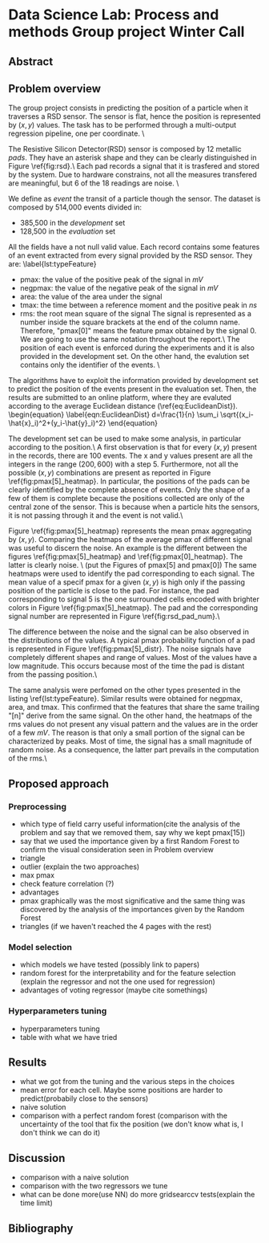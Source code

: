 # Data Science Lab: Process and methods Group project Winter Call

## Abstract


## Problem overview
The group project consists in predicting the position of a particle when it traverses a RSD sensor. The sensor is flat, hence the position is represented by $(x, y)$ values. 
The task has to be performed through a multi-output regression pipeline, one per coordinate. \\

The Resistive Silicon Detector(RSD) sensor is composed by 12 metallic *pads*. They have an asterisk shape and they can be clearly distinguished in Figure \ref{fig:rsd}.\\
Each pad records a signal that it is trasfered and stored by the system. Due to hardware constrains, not all the measures transfered are meaningful, but 6 of the 18 readings are noise. \\

We define as *event* the transit of a particle though the sensor. The dataset is composed by 514,000 events divided in:
- 385,500 in the *development* set
- 128,500 in the *evaluation* set

All the fields have a not null valid value. Each record contains some features of an event extracted from every signal provided by the RSD sensor. They are:
\label{lst:typeFeature}
- pmax: the value of the positive peak of the signal in $mV$
- negpmax: the value of the negative peak of the signal in $mV$
- area: the value of the area under the signal
- tmax: the time between a reference moment and the positive peak in $ns$
- rms: the root mean square of the signal
The signal is represented as a number inside the square brackets at the end of the column name. Therefore, "pmax[0]" means the feature pmax obtained by the signal 0. We are going to use the same notation throughout the report.\\
The position of each event is enforced during the experiments and it is also provided in the development set. On the other hand, the evalution set contains only the identifier of the events. \\

The algorithms have to exploit the information provided by development set to predict the position of the events present in the evaluation set. Then, the results are submitted to an online platform, where they are evaluted according to the average Euclidean distance (\ref{eq:EuclideanDist}).
\begin{equation}
    \label{eqn:EuclideanDist}
    d=\frac{1}{n} \sum_i \sqrt{(x_i-\hat{x}_i)^2+(y_i-\hat{y}_i)^2}
\end{equation} 

The development set can be used to make some analysis, in particular according to the position.\\
A first observation is that for every $(x, y)$ present in the records, there are 100 events. The x and y values present are all the integers in the range $(200, 600)$ with a step 5. Furthermore, not all the possible $(x, y)$ combinations are present as reported in Figure \ref{fig:pmax[5]_heatmap}. In particular, the positions of the pads can be clearly identified by the complete absence of events. Only the shape of a few of them is complete because the positions collected are only of the central zone of the sensor. This is because when a particle hits the sensors, it is not passing through it and the event is not valid.\\

Figure \ref{fig:pmax[5]_heatmap} represents the mean pmax aggregating by $(x, y)$. Comparing the heatmaps of the average pmax of different signal was useful to discern the noise. An example is the different between the figures \ref{fig:pmax[5]_heatmap} and \ref{fig:pmax[0]_heatmap}. The latter is clearly noise. \\
(put the Figures of pmax[5] and pmax[0])
The same heatmaps were used to identify the pad corresponding to each signal. The mean value of a specif pmax for a given $(x, y)$ is high only if the passing position of the particle is close to the pad. For instance, the pad corresponding to signal 5 is the one surrounded cells encoded with brighter colors in Figure \ref{fig:pmax[5]_heatmap}.
The pad and the corresponding signal number are represented in Figure \ref{fig:rsd_pad_num}.\\

The difference between the noise and the signal can be also observed in the distributions of the values. A typical pmax probability function of a pad is represented in Figure \ref{fig:pmax[5]_distr}. The noise signals have completely different shapes and range of values. Most of the values have a low magnitude. This occurs because most of the time the pad is distant from the passing position.\\

The same analysis were perfomed on the other types presented in the listing \ref{lst:typeFeature}. Similar results were obtained for negpmax, area, and tmax. This confirmed that the features that share the same trailing "[n]" derive from the same signal. On the other hand, the heatmaps of the rms values do not present any visual pattern and the values are in the order of a few $mV$. The reason is that only a small portion of the signal can be characterized by peaks. Most of time, the signal has a small magnitude of random noise. As a consequence, the latter part prevails in the computation of the rms.\\

## Proposed approach
### Preprocessing
- which type of field carry useful information(cite the analysis of the problem and say that we removed them, say why we kept pmax[15])
- say that we used the importance given by a first Random Forest to confirm the visual consideration seen in Problem overview
- triangle
- outlier (explain the two approaches)
- max pmax
- check feature correlation (?)
- advantages
- pmax graphically was the most significative and the same thing was discovered by the analysis of the importances given by the Random Forest
- triangles (if we haven't reached the 4 pages with the rest)

### Model selection
- which models we have tested (possibly link to papers)
- random forest for the interpretability and for the feature selection (explain the regressor and not the one used for regression)
- advantages of voting regressor (maybe cite somethings)

### Hyperparameters tuning
- hyperparameters tuning
- table with what we have tried


## Results
- what we got from the tuning and the various steps in the choices  
- mean error for each cell. Maybe some positions are harder to predict(probabily close to the sensors)
- naive solution
- comparison with a perfect random forest (comparison with the uncertainty of the tool that fix the position (we don't know what is, I don't think we can do it)

## Discussion
- comparison with a naive solution
- comparison with the two regressors we tune
- what can be done more(use NN) do more gridsearccv tests(explain the time limit)

## Bibliography